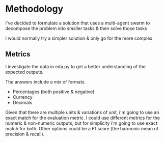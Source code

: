 # Methodology

I've decided to formulate a solution that uses a multi-agent swarm to decompose the problem into smaller tasks & then solve those tasks

I would normally try a simpler solution & only go for the more complex


## Metrics
I investigate the data in eda.py to get a better understanding of the expected outputs.

The answers include a mix of formats. 
- Percentages (both positive & negative)
- Currency
- Decimals

Given that there are multiple units & variations of unit, i'm going to use an exact match for the evaluation metric. 
I could use different metrics for the numeric & non-numeric outputs, but for simplicity i'm going to use exact match for both.
Other options could be a F1 score (the harmonic mean of precision & recall).
